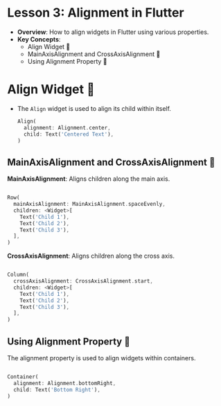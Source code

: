
# Lesson 3: Alignment in Flutter

- **Overview**: How to align widgets in Flutter using various properties.
- **Key Concepts**:
  - Align Widget 📐
  - MainAxisAlignment and CrossAxisAlignment 🔄
  - Using Alignment Property 🧭

# Align Widget 📐

- The `Align` widget is used to align its child within itself.

  ```dart
  Align(
    alignment: Alignment.center,
    child: Text('Centered Text'),
  )

## MainAxisAlignment and CrossAxisAlignment 🔄

**MainAxisAlignment**: Aligns children along the main axis.

```dart

Row(
  mainAxisAlignment: MainAxisAlignment.spaceEvenly,
  children: <Widget>[
    Text('Child 1'),
    Text('Child 2'),
    Text('Child 3'),
  ],
)
```

**CrossAxisAlignment**: Aligns children along the cross axis.

```dart

Column(
  crossAxisAlignment: CrossAxisAlignment.start,
  children: <Widget>[
    Text('Child 1'),
    Text('Child 2'),
    Text('Child 3'),
  ],
)
```

## Using Alignment Property 🧭

The alignment property is used to align widgets within containers.

```dart

Container(
  alignment: Alignment.bottomRight,
  child: Text('Bottom Right'),
)
```
